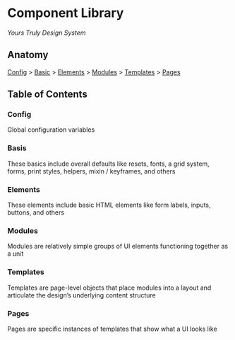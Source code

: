 # Component Library

*Yours Truly Design System*

## Anatomy

[Config](#config) > [Basic](#base) > [Elements](#elements) > [Modules](#modules) > [Templates](#templates) > [Pages](#pages)

## Table of Contents

### Config

Global configuration variables

### Basis

These basics include overall defaults like resets, fonts, a grid system, forms, print styles, helpers, mixin / keyframes, and others

### Elements

These elements include basic HTML elements like form labels, inputs, buttons, and others

### Modules

Modules are relatively simple groups of UI elements functioning together as a unit

### Templates

Templates are page-level objects that place modules into a layout and articulate the design’s underlying content structure

### Pages

Pages are specific instances of templates that show what a UI looks like
